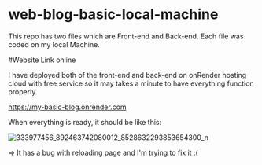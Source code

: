 # web-blog-basic-local-machine
This repo has two files which are Front-end and Back-end. Each file was coded on my local Machine.

#Website Link online

I have deployed both of the front-end and back-end on onRender hosting cloud with free service so it may takes a minute to have everything function properly.

https://my-basic-blog.onrender.com

When everything is ready, it should be like this: 

![333977456_892463742080012_8528632293853654300_n](https://user-images.githubusercontent.com/90920248/222890147-bc1c7c13-87cb-457a-9479-965a906116ff.png)

=> It has a bug with reloading page and I'm trying to fix it :( 




